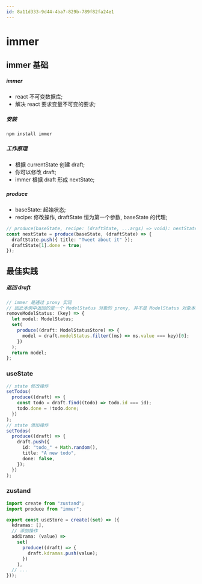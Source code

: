 ```yaml
---
id: 8a11d333-9d44-4ba7-829b-789f82fa24e1
---
```


# immer

## immer 基础

##### immer

- react 不可变数据库;
- 解决 react 要求变量不可变的要求;

##### 安装

```bash
npm install immer
```

##### 工作原理

- 根据 currentState 创建 draft;
- 你可以修改 draft;
- immer 根据 draft 形成 nextState;

##### produce

- baseState: 起始状态;
- recipe: 修改操作, draftState 恒为第一个参数, baseState 的代理;

```typescript
// produce(baseState, recipe: (draftState, ...args) => void): nextState
const nextState = produce(baseState, (draftState) => {
  draftState.push({ title: "Tweet about it" });
  draftState[1].done = true;
});
```

## 最佳实践

##### 返回 draft

```typescript
// immer 是通过 proxy 实现
// 因此本例中返回的是一个 ModelStatus 对象的 proxy, 并不是 ModelStatus 对象本身
removeModelStatus: (key) => {
  let model: ModelStatus;
  set(
    produce((draft: ModelStatusStore) => {
      model = draft.modelStatus.filter((ms) => ms.value === key)[0];
    })
  );
  return model;
};
```

### useState

```typescript
// state 修改操作
setTodos(
  produce((draft) => {
    const todo = draft.find((todo) => todo.id === id);
    todo.done = !todo.done;
  })
);
// state 添加操作
setTodos(
  produce((draft) => {
    draft.push({
      id: "todo_" + Math.random(),
      title: "A new todo",
      done: false,
    });
  })
);
```

### zustand

```typescript
import create from "zustand";
import produce from "immer";

export const useStore = create((set) => ({
  kdramas: [],
  // 添加操作
  addDrama: (value) =>
    set(
      produce((draft) => {
        draft.kdramas.push(value);
      })
    ),
  // ...
}));
```
